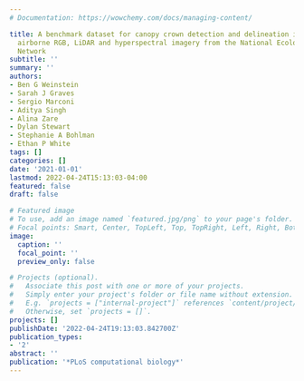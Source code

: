 ```yaml
---
# Documentation: https://wowchemy.com/docs/managing-content/

title: A benchmark dataset for canopy crown detection and delineation in co-registered
  airborne RGB, LiDAR and hyperspectral imagery from the National Ecological Observation
  Network
subtitle: ''
summary: ''
authors:
- Ben G Weinstein
- Sarah J Graves
- Sergio Marconi
- Aditya Singh
- Alina Zare
- Dylan Stewart
- Stephanie A Bohlman
- Ethan P White
tags: []
categories: []
date: '2021-01-01'
lastmod: 2022-04-24T15:13:03-04:00
featured: false
draft: false

# Featured image
# To use, add an image named `featured.jpg/png` to your page's folder.
# Focal points: Smart, Center, TopLeft, Top, TopRight, Left, Right, BottomLeft, Bottom, BottomRight.
image:
  caption: ''
  focal_point: ''
  preview_only: false

# Projects (optional).
#   Associate this post with one or more of your projects.
#   Simply enter your project's folder or file name without extension.
#   E.g. `projects = ["internal-project"]` references `content/project/deep-learning/index.md`.
#   Otherwise, set `projects = []`.
projects: []
publishDate: '2022-04-24T19:13:03.842700Z'
publication_types:
- '2'
abstract: ''
publication: '*PLoS computational biology*'
---
```

